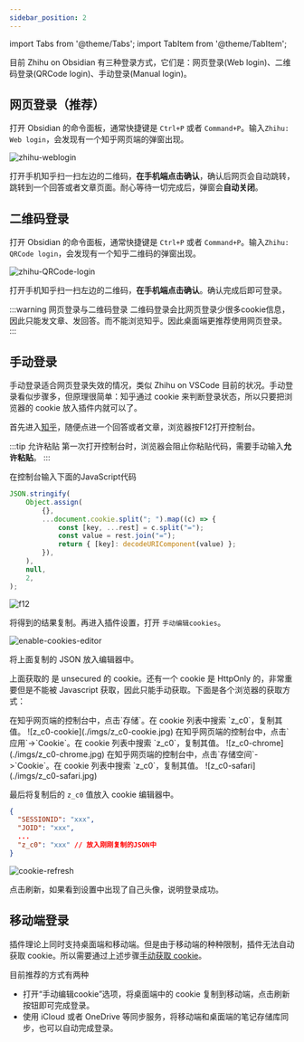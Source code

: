 ```yaml
---
sidebar_position: 2
---
```


import Tabs from '@theme/Tabs';
import TabItem from '@theme/TabItem';

目前 Zhihu on Obsidian 有三种登录方式，它们是：网页登录(Web login)、二维码登录(QRCode login)、手动登录(Manual login)。

## 网页登录（推荐）

打开 Obsidian 的命令面板，通常快捷键是 `Ctrl+P` 或者 `Command+P`。输入`Zhihu: Web login`，会发现有一个知乎网页端的弹窗出现。

![zhihu-weblogin](./imgs/zhihu-weblogin.jpg)

打开手机知乎扫一扫左边的二维码，**在手机端点击确认**，确认后网页会自动跳转，跳转到一个回答或者文章页面。耐心等待一切完成后，弹窗会**自动关闭**。

## 二维码登录

打开 Obsidian 的命令面板，通常快捷键是 `Ctrl+P` 或者 `Command+P`。输入`Zhihu: QRCode login`，会发现有一个知乎二维码的弹窗出现。

![zhihu-QRCode-login](./imgs/zhihu-QRCode-login.jpg)

打开手机知乎扫一扫左边的二维码，**在手机端点击确认**。确认完成后即可登录。

:::warning 网页登录与二维码登录
二维码登录会比网页登录少很多cookie信息，因此只能发文章、发回答。而不能浏览知乎。因此桌面端更推荐使用网页登录。
:::

## 手动登录

手动登录适合网页登录失效的情况，类似 Zhihu on VSCode 目前的状况。手动登录看似步骤多，但原理很简单：知乎通过 cookie 来判断登录状态，所以只要把浏览器的 cookie 放入插件内就可以了。

首先进入[知乎](https://www.zhihu.com/)，随便点进一个回答或者文章，浏览器按F12打开控制台。

:::tip 允许粘贴
第一次打开控制台时，浏览器会阻止你粘贴代码，需要手动输入**允许粘贴**。
:::

在控制台输入下面的JavaScript代码

```javascript
JSON.stringify(
    Object.assign(
        {},
        ...document.cookie.split("; ").map((c) => {
            const [key, ...rest] = c.split("=");
            const value = rest.join("=");
            return { [key]: decodeURIComponent(value) };
        }),
    ),
    null,
    2,
);
```

![f12](./imgs/f12.jpg)

将得到的结果复制。再进入插件设置，打开 `手动编辑cookies`。

![enable-cookies-editor](./imgs/enable-cookies-editor.jpg)

将上面复制的 JSON 放入编辑器中。

上面获取的 是 unsecured 的 cookie。还有一个 cookie 是 HttpOnly 的，非常重要但是不能被 Javascript 获取，因此只能手动获取。下面是各个浏览器的获取方式：

<Tabs>
<TabItem value="firefox" label="Firefox">
在知乎网页端的控制台中，点击`存储`。在 cookie 列表中搜索 `z_c0`，复制其值。
![z_c0-cookie](./imgs/z_c0-cookie.jpg)
</TabItem>
<TabItem value="chrome" label="Chrome">
在知乎网页端的控制台中，点击`应用`->`Cookie`。在 cookie 列表中搜索 `z_c0`，复制其值。
![z_c0-chrome](./imgs/z_c0-chrome.jpg)
</TabItem>
<TabItem value="safari" label="Safari">
在知乎网页端的控制台中，点击`存储空间`->`Cookie`。在 cookie 列表中搜索 `z_c0`，复制其值。
![z_c0-safari](./imgs/z_c0-safari.jpg)
</TabItem>
</Tabs>

最后将复制后的 `z_c0` 值放入 cookie 编辑器中。

```JSON
{
  "SESSIONID": "xxx",
  "JOID": "xxx",
  ...
  "z_c0": "xxx" // 放入刚刚复制的JSON中
}
```

![cookie-refresh](./imgs/cookie-refresh.jpg)

点击刷新，如果看到设置中出现了自己头像，说明登录成功。

## 移动端登录

插件理论上同时支持桌面端和移动端。但是由于移动端的种种限制，插件无法自动获取 cookie。所以需要通过上述步骤[手动获取 cookie](./登录知乎#手动登录)。

目前推荐的方式有两种
* 打开“手动编辑cookie”选项，将桌面端中的 cookie 复制到移动端，点击刷新按钮即可完成登录。
* 使用 iCloud 或者 OneDrive 等同步服务，将移动端和桌面端的笔记存储库同步，也可以自动完成登录。
